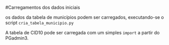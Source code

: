 #Carregamentos dos dados iniciais

os dados da tabela de municípios podem ser carregados, executando-se o script `cria_tabela_municipio.py`

A tabela de CID10 pode ser carregada com um simples `import` a partir do PGadmin3.



